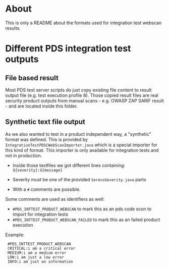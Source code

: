 <!-- SPDX-License-Identifier: MIT --->

# About
This is only a README about the formats used for integration test webscan results.

# Different PDS integration test outputs

## File based result
Most PDS test server scripts do just copy existing file content to result output file (e.g. test execution profile 8).
Those copied result files are real security product outputs from manual scans - e.g. OWASP ZAP SARIF result - and are located inside this folder.

## Synthetic text file output
As we also wanted to test in a product independent way, a "synthetic" format was defined. This is provided by `IntegrationTestPDSCWebScanImporter.java` which is a special importer for this kind of format. This importer is only available for integration tests and not in production.

- Inside those textfiles we got different lines containing: 
`${severity}:${message}`

- Severity must be one of the provided `SerecoSeverity.java` parts

- With a `#` comments are possible.

Some comments are used as identifiers as well:
  - `#PDS_INTTEST_PRODUCT_WEBSCAN` to mark this as an pds code scon to import for  integration tests
  - `#PDS_INTTEST_PRODUCT_WEBSCAN_FAILED` to mark this as an failed product execution

Example:

```
 #PDS_INTTEST_PRODUCT_WEBSCAN
 CRITICAL:i am a critical error
 MEDIUM:i am a medium error
 LOW:i am just a low error
 INFO:i am just an information
```
